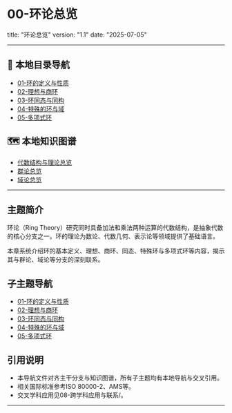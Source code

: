 # 00-环论总览

title: "环论总览"
version: "1.1"
date: "2025-07-05"

---

## 📁 本地目录导航
- [01-环的定义与性质](./01-环的定义与性质.md)
- [02-理想与商环](./02-理想与商环.md)
- [03-环同态与同构](./03-环同态与同构.md)
- [04-特殊的环与域](./04-特殊的环与域.md)
- [05-多项式环](./05-多项式环.md)

## 🗺️ 本地知识图谱
- [代数结构与理论总览](../00-代数结构与理论总览.md)
- [群论总览](../02-群论/00-群论总览.md)
- [域论总览](../04-域论/00-域论总览.md)

---

## 主题简介
环论（Ring Theory）研究同时具备加法和乘法两种运算的代数结构，是抽象代数的核心分支之一。环的理论为数论、代数几何、表示论等领域提供了基础语言。

本章系统介绍环的基本定义、理想、商环、同态、特殊环与多项式环等内容，揭示其与群论、域论等分支的深刻联系。

## 子主题导航
- [01-环的定义与性质](./01-环的定义与性质.md)
- [02-理想与商环](./02-理想与商环.md)
- [03-环同态与同构](./03-环同态与同构.md)
- [04-特殊的环与域](./04-特殊的环与域.md)
- [05-多项式环](./05-多项式环.md)

## 引用说明
- 本导航文件对齐主干分支与知识图谱，所有子主题均有本地导航与交叉引用。
- 相关国际标准参考ISO 80000-2、AMS等。
- 交叉学科应用见08-跨学科应用与联系/。

---
